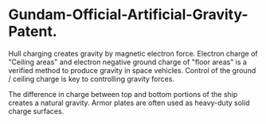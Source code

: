 # Gundam-Official-Artificial-Gravity-Patent.
Hull charging creates gravity by magnetic electron force. Electron charge of "Ceiling areas" and electron negative ground charge of "floor areas" is a verified method to produce gravity in space vehicles. Control of the ground / ceiling charge is key to controlling gravity forces.

The difference in charge between top and bottom portions of the ship creates a natural gravity. Armor plates are often used as heavy-duty solid charge surfaces. 
